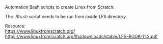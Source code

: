 Automation Bash scripts to create Linux from Scratch.  

The ./lfs.sh script needs to be run from inside LFS directory.  
  
Resource:  
https://www.linuxfromscratch.org/  
https://www.linuxfromscratch.org/lfs/downloads/stable/LFS-BOOK-11.2.pdf  